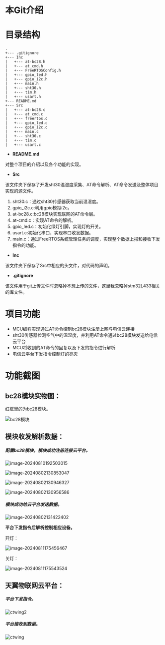 # 本Git介绍

# **目录结构**

```
.
+--- .gitignore
+--- Inc
|   +--- at-bc28.h
|   +--- at_cmd.h
|   +--- FreeRTOSConfig.h
|   +--- gpio_led.h
|   +--- gpio_i2c.h
|   +--- main.h
|   +--- sht30.h
|   +--- tim.h
|   +--- usart.h
+--- README.md
+--- Src 
|   +--- at-bc28.c
|   +--- at_cmd.c
|   +--- freertos.c
|   +--- gpio_led.c
|   +--- gpio_i2c.c
|   +--- main.c
|   +--- sht30.c
|   +--- tim.c
|   +--- usart.c
```

- **README.md**

对整个项目的介绍以及各个功能的实现。

- **Src**

该文件夹下保存了开发sht30温湿度采集、AT命令解析、AT命令发送及整体项目实现的源文件。

1. sht30.c：通过sht30传感器获取当前温湿度。
2. gpio_i2c.c:利用gpio模拟i2c。
3. at-bc28.c:bc28模块实现联网的AT命令层。
4. at-cmd.c：实现AT命令的解析。
5. gpio_led.c：初始化绿灯引脚，实现灯的开关。
6. usart.c:初始化串口，实现串口收发数据。
7. main.c：通过FreeRTOS系统管理任务的调度，实现整个数据上报和接收下发指令的功能。

- **Inc**

该文件夹下保存了Src中相应的头文件，对代码的声明。

- **.gitignore**

该文件用于git上传文件时忽略掉不想上传的文件，这里我忽略掉stm32L433相关的库文件。

# 项目功能

- MCU编程实现通过AT命令控制bc28模块注册上网与电信云连接
- sht30传感器检测空气中的温湿度，并利用AT命令通过bc28模块发送给电信云平台
- MCU将收到的AT命令的回复以及下发的指令进行解析
- 电信云平台下发指令控制灯的亮灭

# 功能截图

## bc28模块实物图：

红框里的为bc28模块。

![bc28模块](images/bc28模块.png)

## 模块收发解析数据：

##### 配置bc28模块，模块成功注册连接云平台。

![image-20240810192503015](images/image-20240810192503015.png)

![image-20240802130853047](images/image-20240802130853047.png)



![image-20240802130946327](images/image-20240802130946327.png)

![image-20240802130956586](images/image-20240802130956586.png)



##### 模块成功给云平台发送数据。

![image-20240802131422402](images/image-20240802131422402.png)

**平台下发指令后解析控制相应设备。**

开灯：

![image-20240811175456467](images/image-20240811175456467.png)



关灯：

![image-20240811175543524](images/image-20240811175543524.png)



## 天翼物联网云平台：

##### 平台下发指令。

![ctwing2](images/ctwing2.png)

##### 平台接收到数据。

![ctwing](images/ctwing.png)